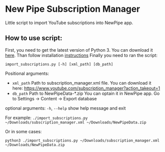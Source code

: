 # New Pipe Subscription Manager
Little script to import YouTube subscriptions into NewPipe app.

## How to use script:
First, you need to get the latest version of Python 3. You can download it [here](https://www.python.org/downloads/).
Than follow installation [instructions](http://docs.python-guide.org/en/latest/starting/installation/)
Finally you need to ran the script:

`import_subscriptions.py [-h] [xml_path] [db_path]`

Positional arguments:
* `xml_path`    Path to subscription_manager.xml file. You can download it here: https://www.youtube.com/subscription_manager?action_takeout=1
* `db_path` Path to NewPipeData-*.zip You can optain it in NewPipe app. Go to Settings -> Content -> Export database

optional arguments:
  `-h`, `--help`  show help message and exit
 
For example:
`./import_subscriptions.py ~/Downloads/subscription_manager.xml ~/Downloads/NewPipeData.zip`

Or in some cases:

`python3 ./import_subscriptions.py ~/Downloads/subscription_manager.xml ~/Downloads/NewPipeData.zip` 
